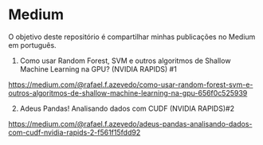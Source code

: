 # Medium
O objetivo deste repositório é compartilhar minhas publicações no Medium em português.

1. Como usar Random Forest, SVM e outros algoritmos de Shallow Machine Learning na GPU? (NVIDIA RAPIDS) #1

https://medium.com/@rafael.f.azevedo/como-usar-random-forest-svm-e-outros-algoritmos-de-shallow-machine-learning-na-gpu-656f0c525939

2. Adeus Pandas! Analisando dados com CUDF (NVIDIA RAPIDS)#2

https://medium.com/@rafael.f.azevedo/adeus-pandas-analisando-dados-com-cudf-nvidia-rapids-2-f561f15fdd92
